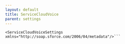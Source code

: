 ```yaml
---
layout: default
title: ServiceCloudVoice
parent: settings
---
```


```<?xml version="1.0" encoding="UTF-8"?>
<ServiceCloudVoiceSettings xmlns="http://soap.sforce.com/2006/04/metadata"/>```
